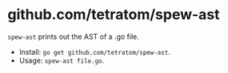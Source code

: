 github.com/tetratom/spew-ast
===

`spew-ast` prints out the AST of a .go file.

- Install: `go get github.com/tetratom/spew-ast`.
- Usage: `spew-ast file.go`.
